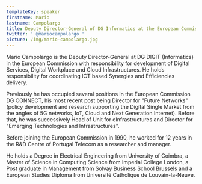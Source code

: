 ```yaml
---
templateKey: speaker
firstname: Mario
lastname: Campolargo
title: Deputy Director-General of DG Informatics at the European Commission
twitter: ' @mariocampolargo '
picture: /img/mario-campolargo.jpg
---
```

Mario Campolargo is the Deputy Director-General at DG DIGIT (Informatics) in the European Commission with responsibility for development of Digital Services, Digital Workplace and Cloud Infrastructures. He holds responsibility for coordinating ICT based Synergies and Efficiencies delivery.



Previously he has occupied several positions in the European Commission DG CONNECT, his most recent post being Director for "Future Networks" (policy development and research supporting the Digital Single Market from the angles of 5G networks, IoT, Cloud and Next Generation Internet). Before that, he was successively Head of Unit for eInfrastructures and Director for "Emerging Technologies and Infrastructures".

 

Before joining the European Commission in 1990, he worked for 12 years in the R&D Centre of Portugal Telecom as a researcher and manager.

 

He holds a Degree in Electrical Engineering from University of Coimbra, a Master of Science in Computing Science from Imperial College London, a Post graduate in Management from Solvay Business School Brussels and a European Studies Diploma from Université Catholique de Louvain-la-Neuve.
